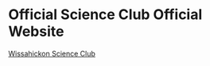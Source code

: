 # Official Science Club Official Website
[Wissahickon Science Club](http://officialscienceclub.github.io/)